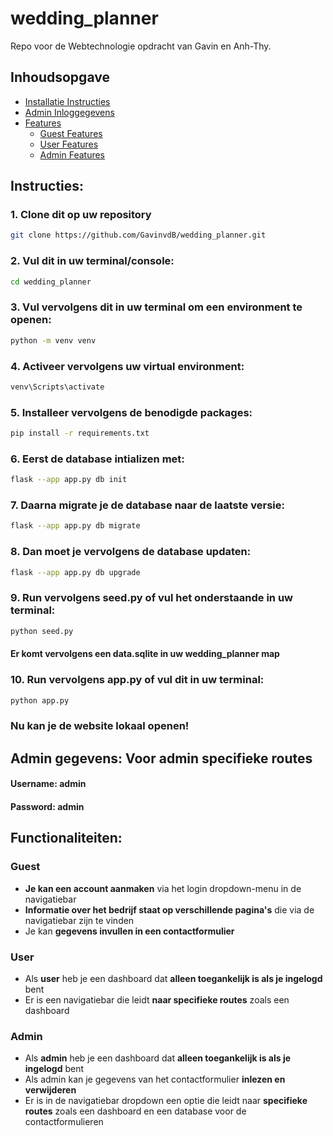 # wedding_planner
Repo voor de Webtechnologie opdracht van Gavin en Anh-Thy.

## Inhoudsopgave
- [Installatie Instructies](#instructies)
- [Admin Inloggegevens](#admin-gegevens-voor-admin-specifieke-routes)
- [Features](#functionaliteiten)
  - [Guest Features](#no-user)
  - [User Features](#user)
  - [Admin Features](#admin)

## Instructies:
### 1. Clone dit op uw repository 
```bash
git clone https://github.com/GavinvdB/wedding_planner.git
```
### 2. Vul dit in uw terminal/console:
```bash
cd wedding_planner
```
### 3. Vul vervolgens dit in uw terminal om een environment te openen:
```bash
python -m venv venv
```
### 4. Activeer vervolgens uw virtual environment:
```bash
venv\Scripts\activate
```
### 5. Installeer vervolgens de benodigde packages:
```bash
pip install -r requirements.txt
```
### 6. Eerst de database intializen met:
```bash
flask --app app.py db init
```
### 7. Daarna migrate je de database naar de laatste versie:
```bash
flask --app app.py db migrate
```
### 8. Dan moet je vervolgens de database updaten:
```bash
flask --app app.py db upgrade
```
### 9. Run vervolgens seed.py of vul het onderstaande in uw terminal:
```bash
python seed.py
```
#### Er komt vervolgens een data.sqlite in uw wedding_planner map 
### 10. Run vervolgens app.py of vul dit in uw terminal:
```bash
python app.py
```

### Nu kan je de website lokaal openen!

## Admin gegevens: Voor admin specifieke routes
#### Username: admin
#### Password: admin

## Functionaliteiten:
### Guest
- **Je kan een account aanmaken** via het login dropdown-menu in de navigatiebar
- **Informatie over het bedrijf staat op verschillende pagina's** die via de navigatiebar zijn te vinden 
- Je kan **gegevens invullen in een contactformulier**
### User
- Als **user** heb je een dashboard dat **alleen toegankelijk is als je ingelogd** bent
- Er is een navigatiebar die leidt **naar specifieke routes** zoals een dashboard
### Admin
- Als **admin** heb je een dashboard dat **alleen toegankelijk is als je ingelogd** bent
- Als admin kan je gegevens van het contactformulier **inlezen en verwijderen**
- Er is in de navigatiebar dropdown een optie die leidt naar **specifieke routes** zoals een dashboard en een database voor de contactformulieren
